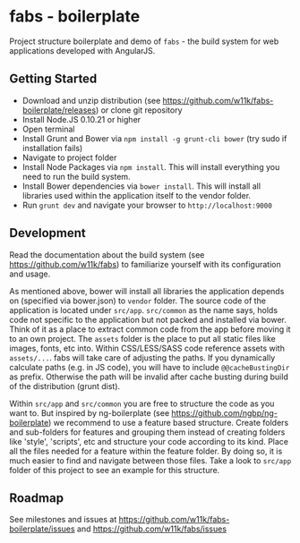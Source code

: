 # fabs - boilerplate

Project structure boilerplate and demo of `fabs` - the build system for web applications developed with AngularJS.


## Getting Started

* Download and unzip distribution (see https://github.com/w11k/fabs-boilerplate/releases) or clone git repository
* Install Node.JS 0.10.21 or higher
* Open terminal
* Install Grunt and Bower via `npm install -g grunt-cli bower` (try sudo if installation fails)
* Navigate to project folder
* Install Node Packages via `npm install`. This will install everything you need to run the build system.
* Install Bower dependencies via `bower install`. This will install all libraries used within the application itself to
the vendor folder.
* Run `grunt dev` and navigate your browser to `http://localhost:9000`


## Development

Read the documentation about the build system (see https://github.com/w11k/fabs) to familiarize yourself with its
configuration and usage.

As mentioned above, bower will install all libraries the application depends on (specified via bower.json) to `vendor`
folder. The source code of the application is located under `src/app`. `src/common` as the name says, holds code not
specific to the application but not packed and installed via bower. Think of it as a place to extract common code from
the app before moving it to an own project. The `assets` folder is the place to put all static files like images, fonts,
etc into. Within CSS/LESS/SASS code reference assets with `assets/...`. fabs will take care of adjusting the paths. If
you dynamically calculate paths (e.g. in JS code), you will have to include `@@cacheBustingDir` as prefix. Otherwise
the path will be invalid after cache busting during build of the distribution (grunt dist).

Within `src/app` and `src/common` you are free to structure the code as you want to. But inspired by ng-boilerplate
(see https://github.com/ngbp/ng-boilerplate) we recommend to use a feature based structure. Create folders and
sub-folders for features and grouping them instead of creating folders like 'style', 'scripts', etc and structure your
code according to its kind. Place all the files needed for a feature within the feature folder. By doing so, it is much
easier to find and navigate between those files. Take a look to `src/app` folder of this project to see an example for
this structure.


## Roadmap

See milestones and issues at https://github.com/w11k/fabs-boilerplate/issues and https://github.com/w11k/fabs/issues
